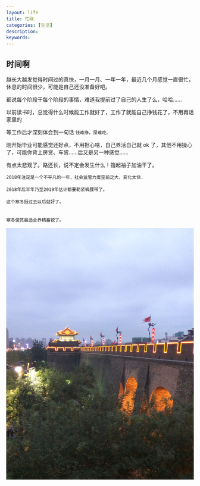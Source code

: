 ```yaml
---
layout: life
title: 忙碌
categories: [生活]
description: 
keywords: 
---
```


## 时间啊

越长大越发觉得时间过的真快，一月一月、一年一年，最近几个月感觉一直很忙，休息的时间很少，可能是自己还没准备好吧。

都说每个阶段干每个阶段的事情，难道我提前过了自己的人生了么，哈哈……

以前读书时，总觉得什么时候能工作就好了，工作了就能自己挣钱花了，不用再话家里的

等工作后才深刻体会到一句话 `钱难挣，屎难吃`.

刚开始毕业可能感觉还好点，不用担心啥，自己养活自己就 ok 了，其他不用操心了，可能你背上房贷、车贷……后又是另一种感觉……

有点太悲观了。路还长，说不定会发生什么！撸起袖子加油干了。

```
2018年注定是一个不平凡的一年，社会监管力度空前之大，变化太快.

2018年后半年乃至2019年估计都要勒紧裤腰带了。

这个寒冬挺过去以后就好了。


寒冬使其最适合养精蓄锐了。

```

![](/res/img/life/2018res/09/1.png)
